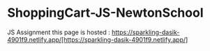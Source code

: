 # ShoppingCart-JS-NewtonSchool
JS Assignment
this page is hosted : https://sparkling-dasik-4901f9.netlify.app/[https://sparkling-dasik-4901f9.netlify.app/]
